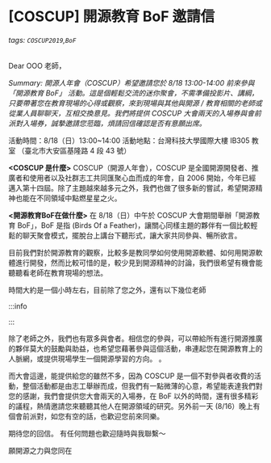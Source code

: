 # [COSCUP] 開源教育 BoF 邀請信

###### tags: `COSCUP2019`,`BoF`

Dear OOO 老師，

*Summary: 開源人年會（COSCUP）希望邀請您於 8/18 13:00-14:00 前來參與「開源教育 BoF」 活動。這是個輕鬆交流的迷你聚會，不需準備投影片、講綱，只要帶著您在教育現場的心得或觀察，來到現場與其他與開源 / 教育相關的老師或從業人員聊聊天，互相交換意見。我們將提供 COSCUP 大會兩天的入場券與會前派對入場券，誠摯邀請您蒞臨，煩請回信確認是否有意願出席。* 

活動時間：8/18（日）13:00~14:00
活動地點：台灣科技大學國際大樓 IB305 教室
（臺北市大安區基隆路 4 段 43 號）

**<COSCUP 是什麼>**
COSCUP（開源人年會），COSCUP 是全國開源開發者、推廣者和使用者以及社群志工共同匯聚心血而成的年會，自 2006 開始，今年已經邁入第十四屆。除了主題越來越多元之外，我們也做了很多新的嘗試，希望開源精神也能在不同領域中點燃星星之火。

**<開源教育BoF在做什麼>**
在 8/18（日）中午於 COSCUP 大會期間舉辦「開源教育 BoF」，BoF 是指  (Birds Of a Feather)，讓關心同樣主題的夥伴有一個比較輕鬆的聊天聚會模式，擺脫台上講台下聽形式，讓大家共同參與、暢所欲言。

目前我們對於開源教育的觀察，比較多是教同學如何使用開源軟體、如何用開源軟體進行開發，然而比較可惜的是，較少見到開源精神的討論，我們很希望有機會能聽聽看老師在教育現場的想法。

時間大約是一個小時左右，目前除了您之外，還有以下幾位老師 

:::info

:::


除了老師之外，我們也有眾多與會者。相信您的參與，可以帶給所有進行開源推廣的夥伴莫大的鼓勵與助益，也希望您藉著參與這個活動，串連起您在開源教育上的人脈網，或提供現場學生一個開源學習的方向。 
。 

而大會這邊，能提供給您的雖然不多，因為 COSCUP 是一個不對參與者收費的活動，整個活動都是由志工舉辦而成，但我們有一點微薄的心意，希望能表達我們對您的感謝，我們會提供您大會兩天的入場券，在 BoF 以外的時間，還有很多精彩的議程，熱情邀請您來聽聽其他人在開源領域的研究。另外前一天 (8/16）晚上有個會前派對，如您有空的話，也歡迎您前來同樂。

期待您的回信。
有任何問題也歡迎隨時與我聯繫～


願開源之力與您同在